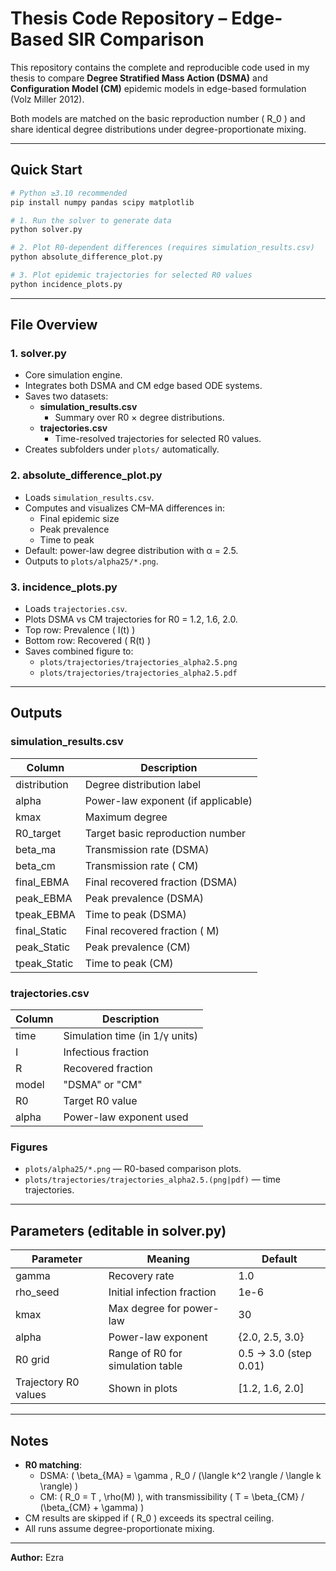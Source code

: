 # Thesis Code Repository – Edge-Based SIR Comparison

This repository contains the complete and reproducible code used in my thesis
to compare **Degree Stratified Mass Action (DSMA)** and **Configuration Model (CM)** epidemic models in edge-based formulation (Volz Miller 2012).

Both models are matched on the basic reproduction number \( R_0 \) and share identical
degree distributions under degree-proportionate mixing.

---

## Quick Start

```bash
# Python ≥3.10 recommended
pip install numpy pandas scipy matplotlib

# 1. Run the solver to generate data
python solver.py

# 2. Plot R0-dependent differences (requires simulation_results.csv)
python absolute_difference_plot.py

# 3. Plot epidemic trajectories for selected R0 values
python incidence_plots.py
```

---

## File Overview

### 1. solver.py
- Core simulation engine.
- Integrates both DSMA and CM edge based ODE systems.
- Saves two datasets:
  - **simulation_results.csv**
    - Summary over R0 × degree distributions.
  - **trajectories.csv**
    - Time-resolved trajectories for selected R0 values.
- Creates subfolders under `plots/` automatically.

### 2. absolute_difference_plot.py
- Loads `simulation_results.csv`.
- Computes and visualizes CM–MA differences in:
  - Final epidemic size
  - Peak prevalence
  - Time to peak
- Default: power-law degree distribution with α = 2.5.
- Outputs to `plots/alpha25/*.png`.

### 3. incidence_plots.py
- Loads `trajectories.csv`.
- Plots DSMA vs CM trajectories for R0 = 1.2, 1.6, 2.0.
- Top row: Prevalence \( I(t) \)
- Bottom row: Recovered \( R(t) \)
- Saves combined figure to:
  - `plots/trajectories/trajectories_alpha2.5.png`
  - `plots/trajectories/trajectories_alpha2.5.pdf`

---

## Outputs

### simulation_results.csv
| Column | Description |
|--------|--------------|
| distribution | Degree distribution label |
| alpha | Power-law exponent (if applicable) |
| kmax | Maximum degree |
| R0_target | Target basic reproduction number |
| beta_ma | Transmission rate (DSMA) |
| beta_cm | Transmission rate ( CM) |
| final_EBMA | Final recovered fraction (DSMA) |
| peak_EBMA | Peak prevalence (DSMA) |
| tpeak_EBMA | Time to peak (DSMA) |
| final_Static | Final recovered fraction ( M) |
| peak_Static | Peak prevalence (CM) |
| tpeak_Static | Time to peak (CM) |

### trajectories.csv
| Column | Description |
|--------|--------------|
| time | Simulation time (in 1/γ units) |
| I | Infectious fraction |
| R | Recovered fraction |
| model | "DSMA" or "CM" |
| R0 | Target R0 value |
| alpha | Power-law exponent used |

### Figures
- `plots/alpha25/*.png` — R0-based comparison plots.
- `plots/trajectories/trajectories_alpha2.5.(png|pdf)` — time trajectories.

---

## Parameters (editable in solver.py)

| Parameter | Meaning | Default |
|------------|----------|----------|
| gamma | Recovery rate | 1.0 |
| rho_seed | Initial infection fraction | 1e-6 |
| kmax | Max degree for power-law | 30 |
| alpha | Power-law exponent | {2.0, 2.5, 3.0} |
| R0 grid | Range of R0 for simulation table | 0.5 → 3.0 (step 0.01) |
| Trajectory R0 values | Shown in plots | [1.2, 1.6, 2.0] |

---

## Notes

- **R0 matching**:
  - DSMA: \( \beta_{MA} = \gamma \, R_0 / (\langle k^2 \rangle / \langle k \rangle) \)
  - CM: \( R_0 = T \, \rho(M) \), with transmissibility \( T = \beta_{CM} / (\beta_{CM} + \gamma) \)
- CM results are skipped if \( R_0 \) exceeds its spectral ceiling.
- All runs assume degree-proportionate mixing.

---

**Author:** Ezra  
